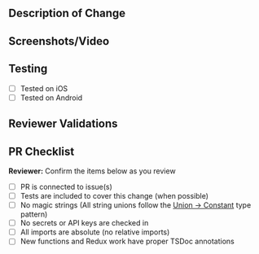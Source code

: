 ## Description of Change
<!-- Please include a description of the change and context. What would a code reviewer, or a future dev, 
need to know about this PR in order to understand why this PR was created? This could include dependencies 
introduced, changes in behavior, pointers to more detailed documentation. The description should be more 
than a link to an issue.  -->

## Screenshots/Video
<!-- Add screenshots or video as needed. Before/after if changes are to be compared by reviewers.
Before/after: <img src="" width="49%"> <img src="" width="49%">
Toggle: <details><summary></summary><img src="" width="49%"></details>
-->

## Testing
<!-- What testing was done to verify the changes (local/unit)? What testing remains? Note edge cases, or special
situations that could not be tested during development. -->

- [ ] Tested on iOS <!-- simulator is fine -->
- [ ] Tested on Android <!-- simulator is fine -->

## Reviewer Validations
<!-- What should reviewers look for? Copy/paste Acceptance Criteria from ticket -->

## PR Checklist
<!-- Engineer: make sure all these items are checked off before requesting a review -->
  **Reviewer:** Confirm the items below as you review

- [ ] PR is connected to issue(s)
- [ ] Tests are included to cover this change (when possible)
- [ ] No magic strings (All string unions follow the [Union -> Constant](https://github.com/department-of-veterans-affairs/va-mobile-app/blob/develop/VAMobile/src/constants/common.ts) type pattern)
- [ ] No secrets or API keys are checked in
- [ ] All imports are absolute (no relative imports)
- [ ] New functions and Redux work have proper TSDoc annotations
